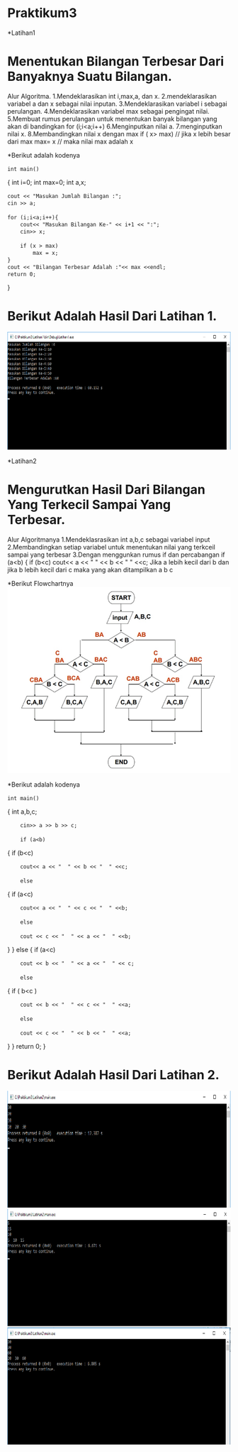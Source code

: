 # Praktikum3


*Latihan1 
 # Menentukan Bilangan Terbesar Dari Banyaknya Suatu Bilangan.

Alur Algoritma.
	1.Mendeklarasikan int i,max,a, dan x.
	2.mendeklarasikan variabel a dan x sebagai nilai inputan.
	3.Mendeklarasikan variabel i sebagai perulangan.
	4.Mendeklarasikan variabel max sebagai pengingat nilai.
	5.Membuat rumus perulangan untuk menentukan banyak bilangan yang akan di bandingkan
		for (i;i<a;i++)
	6.Menginputkan nilai a.
	7.menginputkan nilai x.
	8.Membandingkan nilai x dengan max
		if ( x> max) // jika x lebih besar dari max
	    	max= x   // maka nilai max adalah x

*Berikut adalah kodenya

	int main()
{
    int i=0;
    int max=0;
    int a,x;

    cout << "Masukan Jumlah Bilangan :";
    cin >> a;

    for (i;i<a;i++){
        cout<< "Masukan Bilangan Ke-" << i+1 << ":";
        cin>> x;

        if (x > max)
            max = x;
    }
    cout << "Bilangan Terbesar Adalah :"<< max <<endl;
    return 0;
}

# Berikut Adalah Hasil Dari Latihan 1.
![img](https://raw.githubusercontent.com/amirudin742/Praktikum3/master/Hasil1/Hasil1.png)

*Latihan2
# Mengurutkan Hasil Dari Bilangan Yang Terkecil Sampai Yang Terbesar.

Alur Algoritmanya
	1.Mendeklasrasikan int a,b,c sebagai variabel input
	2.Membandingkan setiap variabel untuk menentukan nilai yang terkceil sampai yang terbesar
	3.Dengan menggunkan rumus if dan percabangan
		if (a<b)
    		    {
       		       if (b<c)
                       cout<< a << "  " << b << "  " <<c;
		Jika a lebih kecil dari b dan jika b lebih kecil dari c maka yang akan ditampilkan
		a b c

*Berikut Flowchartnya
![img](https://raw.githubusercontent.com/amirudin742/Praktikum3/master/Hasil/Flowchart.png)

*Berikut adalah kodenya

	int main()
{
	int a,b,c;

    	cin>> a >> b >> c;

    	if (a<b)
{
   	 if (b<c)

    	cout<< a << "  " << b << "  " <<c;

    	else
{
    	if (a<c)

    	cout<< a << "  " << c << "  " <<b;

    	else

    	cout << c << "  " << a << "  " <<b;
}
}
	else
{
    	if (a<c)

    	cout << b << "  " << a << "  " << c;

    	else
{
    	if ( b<c )

    	cout << b << "  " << c << "  " <<a;

    	else

    	cout << c << "  " << b << "  " <<a;
}
}
    	return 0;
}

# Berikut Adalah Hasil Dari Latihan 2.
![img](https://raw.githubusercontent.com/amirudin742/Praktikum3/master/Hasil2/Hasil1.png)
![img](https://github.com/amirudin742/Praktikum3/blob/master/Hasil2/Hasil2.png)
![img](https://raw.githubusercontent.com/amirudin742/Praktikum3/master/Hasil2/Hasil3.png)
